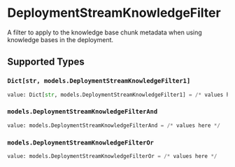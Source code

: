 # DeploymentStreamKnowledgeFilter

A filter to apply to the knowledge base chunk metadata when using  knowledge bases in the deployment.


## Supported Types

### `Dict[str, models.DeploymentStreamKnowledgeFilter1]`

```python
value: Dict[str, models.DeploymentStreamKnowledgeFilter1] = /* values here */
```

### `models.DeploymentStreamKnowledgeFilterAnd`

```python
value: models.DeploymentStreamKnowledgeFilterAnd = /* values here */
```

### `models.DeploymentStreamKnowledgeFilterOr`

```python
value: models.DeploymentStreamKnowledgeFilterOr = /* values here */
```


